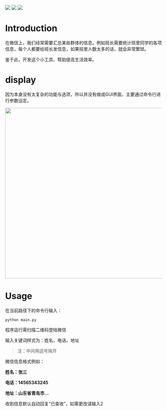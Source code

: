 <a href="https://www.python.org/downloads/"><img  src="https://img.shields.io/badge/python-3.6%2B-brightgreen"></a>
<a href="https://github.com/littlecodersh/ItChat"><img src="https://img.shields.io/badge/itchat-1.3.10-blue"></a>
<a href="https://github.com/pandas-dev/pandas"><img src="https://img.shields.io/badge/pandas-1.0.1-yellow"></a>

# Introduction

在微信上，我们经常需要汇总某些群体的信息。例如班长需要统计班里同学的各项信息，每个人都要给班长发信息，如果班里人数太多的话，就会非常繁琐。

鉴于此，开发这个小工具，帮助提高生活效率。



# display

因为本身没有太复杂的功能与选项，所以并没有做成GUI界面，主要通过命令行进行参数设定。

<div align=center><img src= "https://github.com/lei940324/Application_itchat/blob/master/%E6%B1%87%E6%80%BB%E5%BE%AE%E4%BF%A1%E6%B6%88%E6%81%AF/image/%E5%91%BD%E4%BB%A4%E8%A1%8C.png" width="550"></div>


# Usage

在当前路径下的命令行输入：

```shell
python main.py
```

程序运行需扫描二维码登陆微信

输入关键词样式为：姓名，电话，地址

> 注：中间用逗号隔开

微信信息格式例如：

**姓名：张三**

**电话：14565343245**

**地址：山东省青岛市...**

收到信息默认自动回复“已查收”，如需更改请输入2

